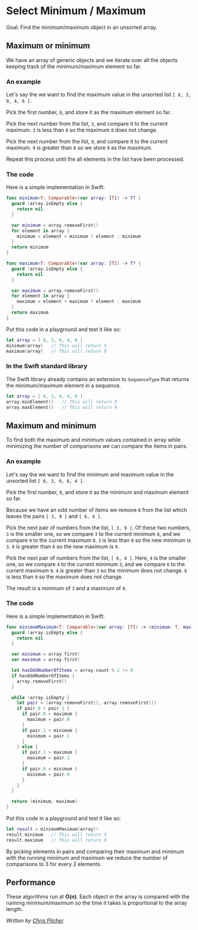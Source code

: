 # Select Minimum / Maximum

Goal: Find the minimum/maximum object in an unsorted array.

## Maximum or minimum

We have an array of generic objects and we iterate over all the objects keeping track of the minimum/maximum element so far.

### An example

Let's say the we want to find the maximum value in the unsorted list `[ 8, 3, 9, 4, 6 ]`.

Pick the first number, `8`, and store it as the maximum element so far. 

Pick the next number from the list, `3`, and compare it to the current maximum. `3` is less than `8` so the maximum `8` does not change.

Pick the next number from the list, `9`, and compare it to the current maximum. `9` is greater than `8` so we store `9` as the maximum.

Repeat this process until the all elements in the list have been processed.

### The code

Here is a simple implementation in Swift:

```swift
func minimum<T: Comparable>(var array: [T]) -> T? {
  guard !array.isEmpty else {
    return nil
  }

  var minimum = array.removeFirst()
  for element in array {
    minimum = element < minimum ? element : minimum
  }
  return minimum
}

func maximum<T: Comparable>(var array: [T]) -> T? {
  guard !array.isEmpty else {
    return nil
  }

  var maximum = array.removeFirst()
  for element in array {
    maximum = element > maximum ? element : maximum
  }
  return maximum
}
```

Put this code in a playground and test it like so:

```swift
let array = [ 8, 3, 9, 4, 6 ]
minimum(array)   // This will return 3
maximum(array)   // This will return 9
```

### In the Swift standard library

The Swift library already contains an extension to `SequenceType` that returns the minimum/maximum element in a sequence.

```swift
let array = [ 8, 3, 9, 4, 6 ]
array.minElement()   // This will return 3
array.maxElement()   // This will return 9
```

## Maximum and minimum

To find both the maximum and minimum values contained in array while minimizing the number of comparisons we can compare the items in pairs. 

### An example

Let's say the we want to find the minimum and maximum value in the unsorted list `[ 8, 3, 9, 6, 4 ]`.

Pick the first number, `8`, and store it as the minimum and maximum element so far. 

Because we have an odd number of items we remove `8` from the list which leaves the pairs `[ 3, 9 ]` and `[ 6, 4 ]`.

Pick the next pair of numbers from the list, `[ 3, 9 ]`. Of these two numbers, `3` is the smaller one, so we compare `3` to the current minimum `8`, and we compare `9` to the current maximum `8`. `3` is less than `8` so the new minimum is `3`. `9` is greater than `8` so the new maximum is `9`.

Pick the next pair of numbers from the list, `[ 6, 4 ]`. Here, `4` is the smaller one, so we compare `4` to the current minimum `3`, and we compare `6` to the current maximum `9`. `4` is greater than `3` so the minimum does not change. `6` is less than `9` so the maximum does not change.

The result is a minimum of `3` and a maximum of `9`.

### The code

Here is a simple implementation in Swift:

```swift
func minimumMaximum<T: Comparable>(var array: [T]) -> (minimum: T, maximum: T)? {
  guard !array.isEmpty else {
    return nil
  }

  var minimum = array.first!
  var maximum = array.first!

  let hasOddNumberOfItems = array.count % 2 != 0
  if hasOddNumberOfItems {
    array.removeFirst()
  }

  while !array.isEmpty {
    let pair = (array.removeFirst(), array.removeFirst())
    if pair.0 > pair.1 {
      if pair.0 > maximum {
        maximum = pair.0
      }
      if pair.1 < minimum {
        minimum = pair.1
      }
    } else {
      if pair.1 > maximum {
        maximum = pair.1
      }
      if pair.0 < minimum {
        minimum = pair.0
      }
    }
  }

  return (minimum, maximum)
}
```

Put this code in a playground and test it like so:

```swift
let result = minimumMaximum(array)!
result.minimum   // This will return 3
result.maximum   // This will return 9
```

By picking elements in pairs and comparing their maximum and minimum with the running minimum and maximum we reduce the number of comparisons to 3 for every 2 elements.

## Performance

These algorithms run at **O(n)**. Each object in the array is compared with the running minimum/maximum so the time it takes is proportional to the array length.

*Written by [Chris Pilcher](https://github.com/chris-pilcher)*
